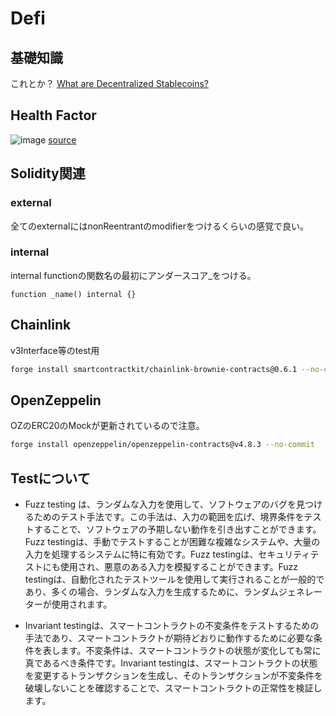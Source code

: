 # Defi

## 基礎知識
これとか？
[What are Decentralized Stablecoins?](https://www.coingecko.com/learn/what-are-decentralized-stablecoins)

## Health Factor
![image](https://github.com/0xoraku/Patrick_youtube/assets/58765874/1983e48e-299b-4fcd-be63-1a69504d4bb3)
[source](https://docs.aave.com/risk/asset-risk/risk-parameters)




## Solidity関連
### external
全てのexternalにはnonReentrantのmodifierをつけるくらいの感覚で良い。

### internal
internal functionの関数名の最初にアンダースコア_をつける。
```solidity
function _name() internal {}
```

## Chainlink
v3Interface等のtest用
```bash
forge install smartcontractkit/chainlink-brownie-contracts@0.6.1 --no-commit
```

## OpenZeppelin
OZのERC20のMockが更新されているので注意。
```bash
forge install openzeppelin/openzeppelin-contracts@v4.8.3 --no-commit
```


## Testについて
- Fuzz testing は、ランダムな入力を使用して、ソフトウェアのバグを見つけるためのテスト手法です。この手法は、入力の範囲を広げ、境界条件をテストすることで、ソフトウェアの予期しない動作を引き出すことができます。Fuzz testingは、手動でテストすることが困難な複雑なシステムや、大量の入力を処理するシステムに特に有効です。Fuzz testingは、セキュリティテストにも使用され、悪意のある入力を模擬することができます。Fuzz testingは、自動化されたテストツールを使用して実行されることが一般的であり、多くの場合、ランダムな入力を生成するために、ランダムジェネレーターが使用されます。
  
- Invariant testingは、スマートコントラクトの不変条件をテストするための手法であり、スマートコントラクトが期待どおりに動作するために必要な条件を表します。不変条件は、スマートコントラクトの状態が変化しても常に真であるべき条件です。Invariant testingは、スマートコントラクトの状態を変更するトランザクションを生成し、そのトランザクションが不変条件を破壊しないことを確認することで、スマートコントラクトの正常性を検証します。
